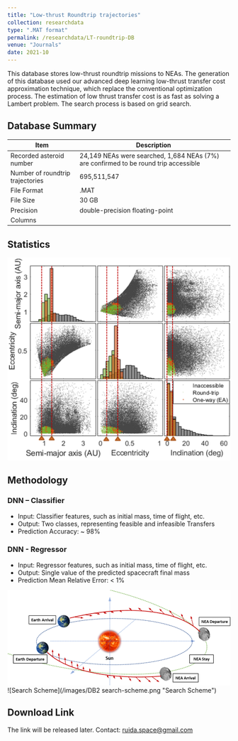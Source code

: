 ```yaml
---
title: "Low-thrust Roundtrip trajectories"
collection: researchdata
type: ".MAT format"
permalink: /researchdata/LT-roundtrip-DB
venue: "Journals"
date: 2021-10
---
```


This database stores low-thrust roundtrip missions to NEAs. The generation of this database used our advanced deep learning low-thrust transfer cost approximation technique, which replace the conventional optimization process. The estimation of low thrust transfer cost is as fast as solving a Lambert problem. The search process is based on grid search.

## Database Summary

| Item                             | Description                                                                           |
|----------------------------------|---------------------------------------------------------------------------------------|
| Recorded asteroid number         | 24,149 NEAs were searched, 1,684 NEAs (7%) are confirmed to be round trip accessible  |
| Number of roundtrip trajectories | 695,511,547                                                                           |
| File Format                      | .MAT                                                                                     |
| File Size                        | 30 GB                                                                                     |
| Precision                        | double-precision floating-point                                                       |
| Columns                         |                                                                                       |

## Statistics
![Statistics of the database](/images/DB2-stats.png "Statistics")

## Methodology
### DNN – Classifier
* Input: Classifier features, such as initial mass, time of flight, etc.
* Output: Two classes, representing feasible and infeasible Transfers
* Prediction Accuracy: ~ 98%
### DNN - Regressor
* Input: Regressor features, such as initial mass, time of flight, etc.
* Output: Single value of the predicted spacecraft final mass
* Prediction Mean Relative Error: < 1%

![DB2-architecture](/images/DB2-architecture.png "DB2-architecture")
![Search Scheme](/images/DB2 search-scheme.png "Search Scheme")

## Download Link
The link will be released later. Contact: ruida.space@gmail.com

